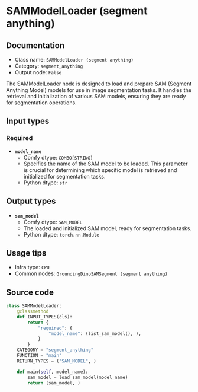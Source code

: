 # SAMModelLoader (segment anything)
## Documentation
- Class name: `SAMModelLoader (segment anything)`
- Category: `segment_anything`
- Output node: `False`

The SAMModelLoader node is designed to load and prepare SAM (Segment Anything Model) models for use in image segmentation tasks. It handles the retrieval and initialization of various SAM models, ensuring they are ready for segmentation operations.
## Input types
### Required
- **`model_name`**
    - Comfy dtype: `COMBO[STRING]`
    - Specifies the name of the SAM model to be loaded. This parameter is crucial for determining which specific model is retrieved and initialized for segmentation tasks.
    - Python dtype: `str`
## Output types
- **`sam_model`**
    - Comfy dtype: `SAM_MODEL`
    - The loaded and initialized SAM model, ready for segmentation tasks.
    - Python dtype: `torch.nn.Module`
## Usage tips
- Infra type: `CPU`
- Common nodes: `GroundingDinoSAMSegment (segment anything)`


## Source code
```python
class SAMModelLoader:
    @classmethod
    def INPUT_TYPES(cls):
        return {
            "required": {
                "model_name": (list_sam_model(), ),
            }
        }
    CATEGORY = "segment_anything"
    FUNCTION = "main"
    RETURN_TYPES = ("SAM_MODEL", )

    def main(self, model_name):
        sam_model = load_sam_model(model_name)
        return (sam_model, )

```
